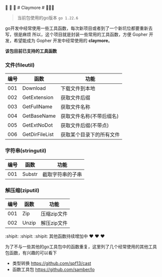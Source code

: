 :tada: :tada: :tada: # Claymore # :tada::tada::tada:

> 当前包使用的go版本 `go 1.22.6`

go开发中经常使用一些工具函数，每次新项目或者到了一个新坑位都要重新去写，很是麻烦
所以，这个项目就是封装一些常用的工具函数，方便 Gopher 开发，希望能成为 Gopher 开发中经常使用的 **claymore**。

**该包目前已支持的工具函数**

### 文件(fileutil) ###

| 编号  | 函数             | 功能            |   
|-----|----------------|---------------|
| 001 | Download       | 下载文件到本地       |
| 002 | GetExtension   | 获取文件后缀        |
| 003 | GetFullName    | 获取文件名称        |
| 004 | GetBaseName    | 获取文件名称(不带后缀名) |
| 005 | GetExtNoDot    | 获取文件后缀(不带点)   |
| 006 | GetDirFileList | 获取某个目录下的所有文件  |

### 字符串(stringutil) ###
| 编号  | 函数            | 功能            |   
|-----|---------------|---------------|
| 001 | Substr        | 截取字符串的子串      |

### 解压缩(ziputil) ###
| 编号  | 函数    | 功能      |   
|-----|-------|---------|
| 001 | Zip   | 压缩zip文件 |
| 002 | Unzip | 解压zip文件 |

:shipit: :shipit: :shipit: 其他函数持续增加中 :heart: :heart: :heart:

为了不与一些其他的go工具包中的函数重复，这里列了几个经常使用的其他工具包函数，有兴趣的可以看下
- 类型转换 https://github.com/spf13/cast
- 函数工具包 https://github.com/samber/lo
